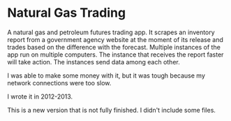 # Natural Gas Trading

A natural gas and petroleum futures trading app. It scrapes an inventory report from a government agency website at the moment of its release and trades based on the difference with the forecast. Multiple instances of the app run on multiple computers. The instance that receives the report faster will take action. The instances send data among each other.

I was able to make some money with it, but it was tough because my network connections were too slow.

I wrote it in 2012-2013.

This is a new version that is not fully finished. I didn't include some files.
